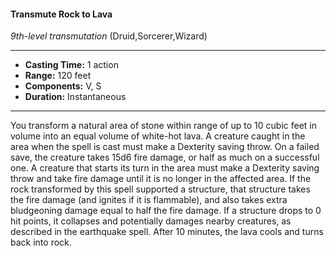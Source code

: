 #### Transmute Rock to Lava
*9th-level transmutation* (Druid,Sorcerer,Wizard)
___
- **Casting Time:** 1 action
- **Range:** 120 feet
- **Components:** V, S
- **Duration:** Instantaneous
---
You transform a natural area of stone within range
of up to 10 cubic feet in volume into an equal
volume of white-hot lava. A creature caught in the
area when the spell is cast must make a Dexterity saving throw. On a failed save, the creature takes
15d6 fire damage, or half as much on a successful
one. A creature that starts its turn in the area must
make a Dexterity saving throw and take fire damage
until it is no longer in the affected area.
If the rock transformed by this spell supported a
structure, that structure takes the fire damage (and
ignites if it is flammable), and also takes extra
bludgeoning damage equal to half the fire damage.
If a structure drops to 0 hit points, it collapses and
potentially damages nearby creatures, as described
in the earthquake spell. After 10 minutes, the lava
cools and turns back into rock.
